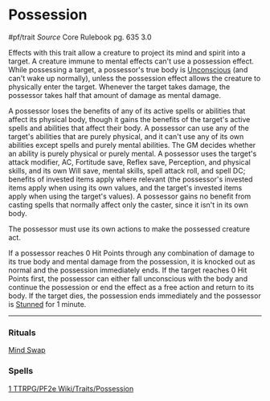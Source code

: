 # Possession
#pf/trait 
*Source* Core Rulebook pg. 635 3.0

Effects with this trait allow a creature to project its mind and spirit into a target. A creature immune to mental effects can't use a possession effect. While possessing a target, a possessor's true body is [Unconscious](../Conditions/Unconscious.md) (and can't wake up normally), unless the possession effect allows the creature to physically enter the target. Whenever the target takes damage, the possessor takes half that amount of damage as mental damage.

A possessor loses the benefits of any of its active spells or abilities that affect its physical body, though it gains the benefits of the target's active spells and abilities that affect their body. A possessor can use any of the target's abilities that are purely physical, and it can't use any of its own abilities except spells and purely mental abilities. The GM decides whether an ability is purely physical or purely mental. A possessor uses the target's attack modifier, AC, Fortitude save, Reflex save, Perception, and physical skills, and its own Will save, mental skills, spell attack roll, and spell DC; benefits of invested items apply where relevant (the possessor's invested items apply when using its own values, and the target's invested items apply when using the target's values). A possessor gains no benefit from casting spells that normally affect only the caster, since it isn't in its own body.

The possessor must use its own actions to make the possessed creature act.

If a possessor reaches 0 Hit Points through any combination of damage to its true body and mental damage from the possession, it is knocked out as normal and the possession immediately ends. If the target reaches 0 Hit Points first, the possessor can either fall unconscious with the body and continue the possession or end the effect as a free action and return to its body. If the target dies, the possession ends immediately and the possessor is [Stunned](../Conditions/Stunned.md) for 1 minute.

---

### Rituals
[Mind Swap](../Magic/Rituals/Level%205/Mind%20Swap.md)

### Spells
[1 TTRPG/PF2e Wiki/Traits/Possession](1%20TTRPG/PF2e%20Wiki/Traits/Possession)